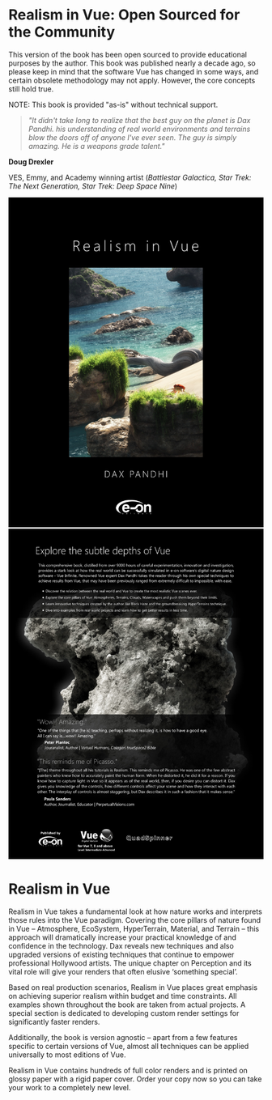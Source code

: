 # Realism in Vue: Open Sourced for the Community

This version of the book has been open sourced to provide educational purposes by the author. This book was published nearly a decade ago, so please keep in mind that the software Vue has changed in some ways, and certain obsolete methodology may not apply. However, the core concepts still hold true.

NOTE: This book is provided "as-is" without technical support.

> *"It didn't take long to realize that the best guy on the planet is Dax Pandhi. his understanding of real world environments and terrains blow the doors off of anyone I've ever seen. The guy is simply amazing. He is a weapons grade talent."*

**Doug Drexler**

VES, Emmy, and Academy winning artist (*Battlestar Galactica, Star Trek: The Next Generation, Star Trek: Deep Space Nine*)

![Front Cover](images/front.jpg)
![Back Cover](images/back.jpg)

# Realism in Vue

Realism in Vue takes a fundamental look at how nature works and interprets those rules into the Vue paradigm. Covering the core pillars of nature found in Vue – Atmosphere, EcoSystem, HyperTerrain, Material, and Terrain – this approach will dramatically increase your practical knowledge of and confidence in the technology. Dax reveals new techniques and also upgraded versions of existing techniques that continue to empower professional Hollywood artists. The unique chapter on Perception and its vital role will give your renders that often elusive ‘something special’.

Based on real production scenarios, Realism in Vue places great emphasis on achieving superior realism within budget and time constraints. All examples shown throughout the book are taken from actual projects. A special section is dedicated to developing custom render settings for significantly faster renders.

Additionally, the book is version agnostic – apart from a few features specific to certain versions of Vue, almost all techniques can be applied universally to most editions of Vue.

Realism in Vue contains hundreds of full color renders and is printed on glossy paper with a rigid paper cover. Order your copy now so you can take your work to a completely new level.
